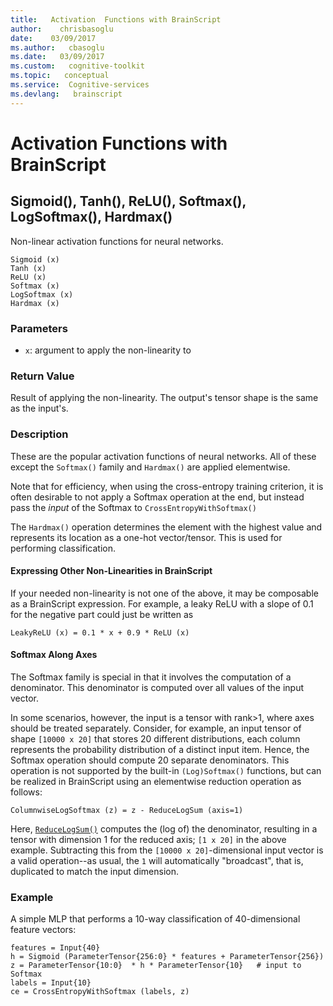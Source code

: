 ```yaml
---
title:   Activation  Functions with BrainScript
author:    chrisbasoglu
date:    03/09/2017
ms.author:   cbasoglu
ms.date:   03/09/2017
ms.custom:   cognitive-toolkit
ms.topic:   conceptual
ms.service:  Cognitive-services
ms.devlang:   brainscript
---
```


# Activation  Functions with BrainScript

## Sigmoid(), Tanh(), ReLU(), Softmax(), LogSoftmax(), Hardmax()

Non-linear activation functions for neural networks.

    Sigmoid (x)
    Tanh (x)
    ReLU (x)
    Softmax (x)
    LogSoftmax (x)
    Hardmax (x)

### Parameters

* `x`: argument to apply the non-linearity to

### Return Value

Result of applying the non-linearity. The output's tensor shape is the same as the input's.

### Description

These are the popular activation functions of neural networks.
All of these except the `Softmax()` family and `Hardmax()` are applied elementwise.

Note that for efficiency, when using the cross-entropy training criterion,
it is often desirable to not apply a Softmax operation at the end,
but instead pass the *input* of the Softmax to `CrossEntropyWithSoftmax()`

The `Hardmax()` operation determines the element with the highest value
and represents its location as a one-hot vector/tensor.
This is used for performing classification.

#### Expressing Other Non-Linearities in BrainScript

If your needed non-linearity is not one of the above,
it may be composable as a BrainScript expression.
For example, a leaky ReLU with a slope of 0.1 for the negative part could just be written as

    LeakyReLU (x) = 0.1 * x + 0.9 * ReLU (x)

#### Softmax Along Axes

The Softmax family is special in that it involves the computation of a denominator.
This denominator is computed over all values of the input vector.

In some scenarios, however, the input is a tensor with rank>1, where axes should be treated separately.
Consider, for example, an input tensor of shape `[10000 x 20]` that stores 20 different distributions,
each column represents the probability distribution of a distinct input item.
Hence, the Softmax operation should compute 20 separate denominators.
This operation is not supported by the built-in `(Log)Softmax()` functions, but can be realized
in BrainScript using an elementwise reduction operation as follows:

    ColumnwiseLogSoftmax (z) = z - ReduceLogSum (axis=1)

Here, [`ReduceLogSum()`](./ReduceElements.md) computes the (log of) the denominator, resulting in a tensor
with dimension 1 for the reduced axis; `[1 x 20]` in the above example. Subtracting this from the
`[10000 x 20]`-dimensional input vector is a valid operation--as usual, the `1` will automatically "broadcast",
that is, duplicated to match the input dimension.

### Example

A simple MLP that performs a 10-way classification of 40-dimensional feature vectors:

    features = Input{40}
    h = Sigmoid (ParameterTensor{256:0} * features + ParameterTensor{256})
    z = ParameterTensor{10:0}  * h * ParameterTensor{10}   # input to Softmax
    labels = Input{10}
    ce = CrossEntropyWithSoftmax (labels, z)

